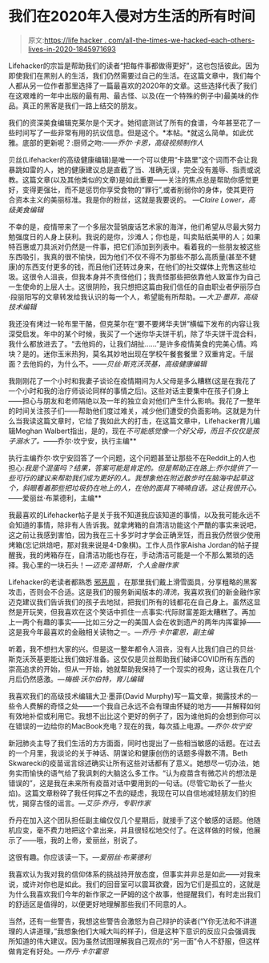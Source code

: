 # 我们在2020年入侵对方生活的所有时间

> 原文:[https://life hacker . com/all-the-times-we-hacked-each-others-lives-in-2020-1845971693](https://lifehacker.com/all-the-times-we-hacked-each-others-lives-in-2020-1845971693)

Lifehacker的宗旨是帮助我们的读者“把每件事都做得更好”，这也包括彼此。因为即使我们在黑别人的生活，我们仍然需要过自己的生活。在这篇文章中，我们每个人都从另一位作者那里选择了一篇最喜欢的2020年的文章。这些选择代表了我们在这艰难的一年中出版的最有用、最古怪、以及(在一个特殊的例子中)最美味的作品。真正的黑客是我们一路上结交的朋友。

我们的资深美食编辑克莱尔是个天才。她彻底测试了所有的食谱，今年甚至花了一些时间写了一些非常有用的抗议信息。但是这个。*本帖。*就这么简单。如此优雅。底部的更新呢？:厨师之吻:——*乔尔·卡恩，高级视频制作人*

贝丝(Lifehacker的高级健康编辑)是唯一一个可以使用“卡路里”这个词而不会让我暴跳如雷的人，她的健康建议总是直截了当、准确无误，完全没有羞辱、指责或说教。这篇文章(以及其他类似的文章)是如此重要——关注的焦点总是帮助你感觉更好，变得更强壮，而不是惩罚你享受食物的“罪行”,或者削弱你的身体，使其更符合资本主义的美丽标准。我是你的粉丝，这就是我要说的。 *—Claire Lower，高级美食编辑*

不幸的是，疫情带来了一个多层次营销废话艺术家的海洋，他们希望从尽最大努力勉强度日的人身上获利。我说的是你，沙滩人；你也是，叫卖贴纸美甲的人；如果特百惠或刀具派对仍然是一件事，把它们添加到列表中。看着我的一些朋友被这些东西吸引，我真的很不愉快，因为他们不仅不得不为那些不那么高质量(甚至不健康)的东西支付更多的钱，而且他们还转过身来，在他们的社交媒体上兜售这些垃圾。这很令人沮丧，但我本身并不责怪他们；我责怪那些把依靠他人致富作为自己一生使命的上层人士。这很阴险，我只想把这篇由我们信任的自由职业者伊丽莎白·段丽阳写的文章转发给我认识的每一个人，希望能有所帮助。*—大卫·墨菲，高级技术编辑*

我还没有烤过一轮布里干酪，但克莱尔在“要不要烤华夫饼”横幅下发布的内容让我深受启发。年中的某个时候，我买了一个迷你华夫饼干机，除了华夫饼干混合料，我什么都放进去了。“去他妈的，让我们胡扯……”是许多疫情美食的完美心情。鸡块？是的。迷你玉米热狗，莫名其妙地出现在学校午餐套餐里？双重肯定。千层面？去他妈的，为什么不。*——贝丝·斯克沃茨基，高级健康编辑*

我刚刚花了一个小时和我妻子谈论在疫情期间为人父母是多么糟糕(这是在我花了一个小时和我的治疗师谈论同样的事情之后)。这些对话主要集中在孩子们身上——担心与朋友和老师隔绝以及一年的独立会对他们产生什么影响。我花了一整年的时间关注孩子们——帮助他们度过难关，减少他们遭受的负面影响。这就是为什么当我读这篇文章时，它给了我如此大的打击，在这篇文章中，Lifehacker育儿编辑Meghan Walbert指出，是的，现在*不可能感觉像一个好父母，而且不仅仅是孩子溺水了。*——乔尔·坎宁安，执行主编** 

执行主编乔尔·坎宁安回答了一个问题，这个问题甚至让那些不在Reddit上的人也担心:*我是个混蛋吗？结果，答案可能是肯定的。但是帮助正在路上:乔尔提供了一些可行的建议来帮助我们成为更好的人。我想象他在附近散步时在脑海中起草这个，斜眼看着那些把垃圾扔在地上的人，在他的面具下喃喃自语。这让我很开心。*——爱丽丝·布莱德利，主编** 

我最喜欢的Lifehacker帖子是关于我不知道我应该知道的事情，以及我可能永远不会知道的事情，除非有人告诉我。就拿烤箱的自清洁功能这个严酷的事实来说吧，这之前让我感到害怕，因为我在三十多岁时才学会正确烹饪，而且我仍然很少使用烤箱(忘记烘焙吧，那对我来说是4-D象棋)。工作人员作家Aisha Jordan的帖子提醒我，我的烤箱存在，自清洁功能也存在，手动清洁可能是一个不那么繁琐的选择。我心里的一块石头！*—迈克·温特斯，个人金融作家*

Lifehacker的老读者都熟悉 [邪恶周](https://lifehacker.com/c/evil-week) ，在那里我们戴上滑雪面具，分享粗略的黑客攻击，否则会不合适。这是我们的服务新闻版本的*清洗*，我喜欢我们的新金融作家迈克建议我们告诉我们的孩子去地狱，把我们所有的钱都花在自己身上。虽然这显然是开玩笑，但我喜欢在这个笑话中抓住一点事实:代际财富差距太糟糕了。再加上一两个有趣的事实——比如三分之一的美国人会在收到遗产的两年内挥霍掉——这是我今年最喜欢的金融相关读物之一。*—乔丹·卡尔霍恩，副主编*

听着，我不想扫大家的兴。但是这一整年都令人沮丧，没有人比我们自己的贝丝·斯克沃茨基更能让我们做好准备。这仅仅是贝丝帮助我们破译COVID所有东西的崇高追求的开始，但从一开始，她就帮助我保持了一个现实的视角，这让我在几个月后仍然感激。*—梅根·沃尔伯特，育儿编辑*

我喜欢我们的高级技术编辑大卫·墨菲(David Murphy)写一篇文章，揭露技术的一些令人费解的奇怪之处——一个我自己永远不会有理由怀疑的地方——并解释如何有效地补偿或利用它。我想不出比这个更好的例子了，因为谁他妈的会想到你可以在错误的一边给你的MacBook充电？现在的我，每次插上电源。*—乔尔·坎宁安*

新冠肺炎主导了我们生活的方方面面，同时也提出了一些相当敏感的话题。在过去的一个月里，我谈论的关于神话、阴谋论和健康创伤的话题多得数不清。Beth Skwarecki的疫苗谣言综述确实让所有这些对话都有了意义。她想尽一切办法，她务实而愉快的语气给了我讽刺的大脑这么多工作。“认为疫苗含有微芯片的想法是错误的”，这是我在未来所有疫苗对话中要用到的一句话。(尽管它助长了一些火焰)。这篇文章粉碎了我任何挥之不去的疑虑，我现在可以自信地减轻朋友们的担忧，揭穿古怪的谣言。*—艾莎·乔丹，专职作家*

乔丹在加入这个团队担任副主编仅仅几个星期后，就接手了这个敏感的话题。他随机应变，毫不费力地把这个拿出来，并且很轻松地交付了。在这样做的时候，他展示了——哦，我的上帝，爱丽丝，别说了。

这很有趣。你应该读一下。*—爱丽丝·布莱德利*

我喜欢认为我对我的信仰体系的挑战持开放态度，但事实并非总是如此——对我来说，或许对你也是如此。我们的回音室可以震耳欲聋，因为它们是孤立的，这就是为什么我喜欢我们今年的新作家之一萨姆的这个故事，他提醒我们，有时走出我们的舒适区是值得的，以便更好地理解那些我们不同意的人。

当然，还有一些警告，我想这些警告会激怒为自己辩护的读者(“Y你无法和不讲道理的人讲道理，”我想象他们大喊大叫的样子)，但是这种下意识的反应只会强调我所知道的伟大建议。因为虽然试图理解我自己观点的“另一面”令人不舒服，但这样做肯定有好处。*—乔丹·卡尔霍恩*